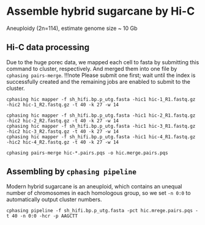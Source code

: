 # Assemble hybrid sugarcane by Hi-C


Aneuploidy (2n=114), estimate genome size ~ 10 Gb 

## Hi-C data processing
Due to the huge porec data, we mapped each cell to fasta by submitting this command to cluster, respectively. And merged them into one file by `cphasing pairs-merge`.
!!!note 
    Please submit one first; wait until the index is successfully created and the remaining jobs are enabled to submit to the cluster.

```shell
cphasing hic mapper -f sh_hifi.bp.p_utg.fasta -hic1 hic-1_R1.fastq.gz -hic2 hic-1_R2.fastq.gz -t 40 -k 27 -w 14 
```

```shell
cphasing hic mapper -f sh_hifi.bp.p_utg.fasta -hic1 hic-2_R1.fastq.gz -hic2 hic-2_R2.fastq.gz -t 40 -k 27 -w 14 
cphasing hic mapper -f sh_hifi.bp.p_utg.fasta -hic1 hic-3_R1.fastq.gz -hic2 hic-3_R2.fastq.gz -t 40 -k 27 -w 14 
cphasing hic mapper -f sh_hifi.bp.p_utg.fasta -hic1 hic-4_R1.fastq.gz -hic2 hic-4_R2.fastq.gz -t 40 -k 27 -w 14 
```

```shell
cphasing pairs-merge hic-*.pairs.pqs -o hic.merge.pairs.pqs 
```


## Assembling by `cphasing pipeline`
Modern hybrid sugarcane is an aneuploid, which contains an unequal number of chromosomes in each homologous group, so we set `-n 0:0` to automatically output cluster numbers.
```shell
cphasing pipeline -f sh_hifi.bp.p_utg.fasta -pct hic.mrege.pairs.pqs -t 40 -n 0:0 -hcr -p AAGCTT 
```

